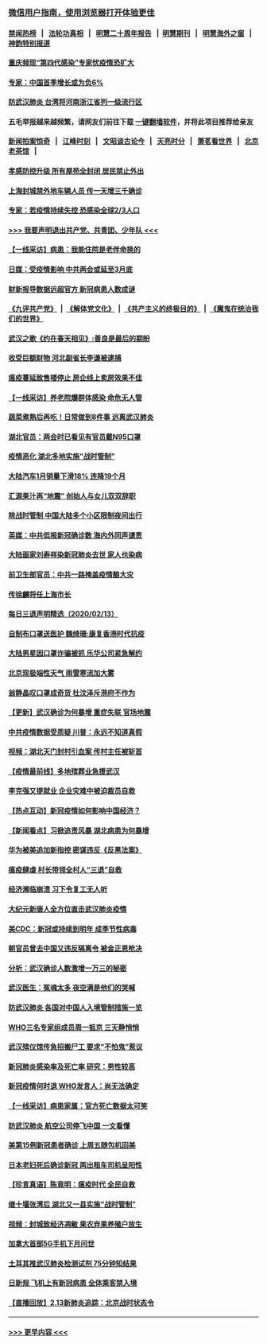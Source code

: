 ### [微信用户指南，使用浏览器打开体验更佳](https://github.com/gfw-breaker/banned-news1/blob/master/indexes/wechat-guide.md?t=0)
#### [禁闻热榜](热点新闻.md?t=0)  &nbsp;&nbsp;|&nbsp;&nbsp; [法轮功真相](https://github.com/gfw-breaker/truth/blob/master/README.md?t=0) &nbsp;&nbsp;|&nbsp;&nbsp; [明慧二十周年报告](https://github.com/gfw-breaker/mh-reports/blob/master/README.md?t=0) &nbsp;&nbsp;|&nbsp;&nbsp;[明慧期刊](https://github.com/gfw-breaker/mh-qikan) &nbsp;&nbsp;|&nbsp;&nbsp; [明慧海外之窗](https://github.com/gfw-breaker/mh-news/blob/master/README.md?t=0) &nbsp;&nbsp;|&nbsp;&nbsp; [神韵特别报道](https://github.com/gfw-breaker/mh-news/blob/master/shenyun.md?t=0)
#### [重庆频现“第四代感染”专家忧疫情恐扩大](../pages/nsc413/n11868724.md?t=02141933) 
#### [专家：中国首季增长或为负6%](../pages/nsc413/n11868582.md?t=02141933) 
#### [防武汉肺炎 台湾将河南浙江省列一级流行区](../pages/nsc413/n11868612.md?t=02141933) 
#### 五毛举报越来越频繁，请网友们前往下载 [一键翻墙软件](https://github.com/gfw-breaker/ssr-accounts)，并将此项目推荐给亲友
#### [新闻拍案惊奇](https://github.com/gfw-breaker/banned-news1/blob/master/pages/link4.md) &nbsp;&nbsp;|&nbsp;&nbsp; [江峰时刻](https://github.com/gfw-breaker/banned-news1/blob/master/pages/link4.md) &nbsp;&nbsp;|&nbsp;&nbsp; [文昭谈古论今](https://github.com/gfw-breaker/banned-news1/blob/master/pages/link4.md) &nbsp;&nbsp;|&nbsp;&nbsp; [天亮时分](https://github.com/gfw-breaker/banned-news1/blob/master/pages/link4.md) &nbsp;&nbsp;|&nbsp;&nbsp; [萧茗看世界](https://github.com/gfw-breaker/banned-news1/blob/master/pages/link4.md) &nbsp;&nbsp;|&nbsp;&nbsp; [北京老茶馆](https://github.com/gfw-breaker/banned-news1/blob/master/pages/link4.md) &nbsp;&nbsp;|&nbsp;&nbsp; 
#### [孝感防控升级 所有屋苑全封闭 居民禁止外出](../pages/nsc413/n11868558.md?t=02141933) 
#### [上海封城禁外地车辆人员 传一天增三千确诊](../pages/nsc413/n11868378.md?t=02141933) 
#### [专家：若疫情持续失控 恐感染全球2/3人口](../pages/nsc413/n11868428.md?t=02141933) 
#### [>>> 我要声明退出共产党、共青团、少年队 <<<](https://github.com/begood0513/goodnews/blob/master/quit/letter.md) 
#### [【一线采访】病患：我能住院是老伴命换的](../pages/nsc413/n11867769.md?t=02141933) 
#### [日媒：受疫情影响 中共两会或延至3月底](../pages/nsc413/n11868231.md?t=02141933) 
#### [财新报导数据远超官方 新冠病患人数成谜](../pages/nsc413/n11868190.md?t=02141933) 
#### [《九评共产党》](https://github.com/begood0513/9ping.md/blob/master/README.md) &nbsp;|&nbsp; [《解体党文化》](../../../../jtdwh.md/blob/master/README.md)  &nbsp;|&nbsp; [《共产主义的终极目的》](../../../../gczydzjmd.md/blob/master/README.md) &nbsp;|&nbsp; [《魔鬼在统治我们的世界》](../../../../mgztzwmdsj.md/blob/master/README.md) 
#### [武汉之歌《约在春天相见》:善良是最后的期盼](../pages/nsc413/n11868413.md?t=02141933) 
#### [收受巨额财物 河北副省长李谦被逮捕](../pages/nsc413/n11868451.md?t=02141933) 
#### [瘟疫蔓延致售楼停止 房企线上卖房效果不佳](../pages/nsc413/n11868146.md?t=02141933) 
#### [【一线采访】养老院爆群体感染 命危无人管](../pages/nsc413/n11868341.md?t=02141933) 
#### [蔬菜煮熟后再吃！日常做到8件事 远离武汉肺炎](../pages/nsc413/n11867364.md?t=02141933) 
#### [湖北官员：两会时已看见有官员戴N95口罩](../pages/nsc413/n11867926.md?t=02141933) 
#### [疫情恶化 湖北多地实施“战时管制”](../pages/nsc413/n11868179.md?t=02141933) 
#### [大陆汽车1月销量下滑18% 连降19个月](../pages/nsc413/n11867516.md?t=02141933) 
#### [汇源果汁再“地震” 创始人与女儿双双辞职](../pages/nsc413/n11867908.md?t=02141933) 
#### [除战时管制 中国大陆多个小区限制夜间出行](../pages/nsc413/n11867833.md?t=02141933) 
#### [英媒：中共低报新冠确诊数 海内外同声谴责](../pages/nsc413/n11867421.md?t=02141933) 
#### [大陆画家刘寿祥染新冠肺炎去世 家人也染病](../pages/nsc413/n11867813.md?t=02141933) 
#### [前卫生部官员：中共一路掩盖疫情酿大灾](../pages/nsc413/n11867590.md?t=02141933) 
#### [传徐麟将任上海市长](../pages/nsc413/n11867709.md?t=02141933) 
#### [每日三退声明精选（2020/02/13）](../pages/nsc413/n11867712.md?t=02141933) 
#### [自制布口罩送医护 魏绮珊:康复香港时代抗疫](../pages/nsc413/n11867481.md?t=02141933) 
#### [大陆男星因口罩诈骗被抓 乐华公司紧急解约](../pages/nsc413/n11867354.md?t=02141933) 
#### [北京现极端性天气 雨雪寒流加大雾](../pages/nsc413/n11867619.md?t=02141933) 
#### [翁静晶叹口罩成奇货 杜汶泽斥港府不作为](../pages/nsc413/n11867016.md?t=02141933) 
#### [【更新】武汉确诊为何暴增 重症失联 官场地震](../pages/nsc413/n11801312.md?t=02141933) 
#### [中共疫情数据受质疑 川普：永远不知道真假](../pages/nsc413/n11867195.md?t=02141933) 
#### [视频：湖北天门封村引血案 传村主任被斩首](../pages/nsc413/n11867382.md?t=02141933) 
#### [【疫情最前线】多地殡葬业急援武汉](../pages/nsc413/n11866914.md?t=02141933) 
#### [李克强又提就业 企业灾难中被迫裁员自救](../pages/nsc413/n11867323.md?t=02141933) 
#### [【热点互动】新冠疫情如何影响中国经济？](../pages/nsc413/n11867208.md?t=02141933) 
#### [【新闻看点】习掀追责风暴 湖北病患为何暴增](../pages/nsc413/n11867035.md?t=02141933) 
#### [华为被美追加新指控 密谋违反《反黑法案》](../pages/nsc413/n11867191.md?t=02141933) 
#### [瘟疫肆虐 村长带领全村人“三退”自救](../pages/nsc413/n11861714.md?t=02141933) 
#### [经济濒临崩溃 习下令复工无人听](../pages/nsc413/n11867269.md?t=02141933) 
#### [大纪元新唐人全方位直击武汉肺炎疫情](../pages/nsc413/n11859405.md?t=02141933) 
#### [美CDC：新冠或持续到明年 成季节性病毒](../pages/nsc413/n11867279.md?t=02141933) 
#### [朝官员曾去中国又违反隔离令 被金正恩枪决](../pages/nsc413/n11867087.md?t=02141933) 
#### [分析：武汉确诊人数激增一万三的秘密](../pages/nsc413/n11866187.md?t=02141933) 
#### [武汉医生：冤魂太多 夜空满是他们的哭喊](../pages/nsc413/n11867107.md?t=02141933) 
#### [防武汉肺炎 各国对中国人入境管制措施一览](../pages/nsc413/n11838726.md?t=02141933) 
#### [WHO三名专家组成员周一抵京 三天静悄悄](../pages/nsc413/n11866947.md?t=02141933) 
#### [武汉殡仪馆传急招搬尸工 要求“不怕鬼”惹议](../pages/nsc413/n11866834.md?t=02141933) 
#### [新冠肺炎感染率及死亡率 研究：男性较高](../pages/nsc413/n11866956.md?t=02141933) 
#### [新冠疫情何时退 WHO发言人：尚无法确定](../pages/nsc413/n11866864.md?t=02141933) 
#### [【一线采访】病患家属：官方死亡数据太可笑](../pages/nsc413/n11866840.md?t=02141933) 
#### [防武汉肺炎 航空公司停飞中国 一文看懂](../pages/nsc413/n11866800.md?t=02141933) 
#### [美第15例新冠患者确诊 上周五随包机回美](../pages/nsc413/n11866852.md?t=02141933) 
#### [日本老妇死后确诊新冠 两出租车司机呈阳性](../pages/nsc413/n11866755.md?t=02141933) 
#### [【珍言真语】陈竟明：瘟疫时代 全民自救](../pages/nsc413/n11866765.md?t=02141933) 
#### [继十堰张湾后 湖北又一县实施“战时管制”](../pages/nsc413/n11866748.md?t=02141933) 
#### [视频：封城致经济凋敝 果农弃果养殖户放生](../pages/nsc413/n11866120.md?t=02141933) 
#### [加拿大首部5G手机下月问世](../pages/nsc413/n11864631.md?t=02141933) 
#### [土耳其推武汉肺炎检测试剂 75分钟知结果](../pages/nsc413/n11866520.md?t=02141933) 
#### [日新规 飞机上有新冠病患 全体乘客禁入境](../pages/nsc413/n11866233.md?t=02141933) 
#### [【直播回放】2.13新肺炎追踪：北京战时状态令](../pages/nsc413/n11866261.md?t=02141933) 

----
#### [ >>> 更早内容 <<< ](../indexes/nsc413-earlier.md)
